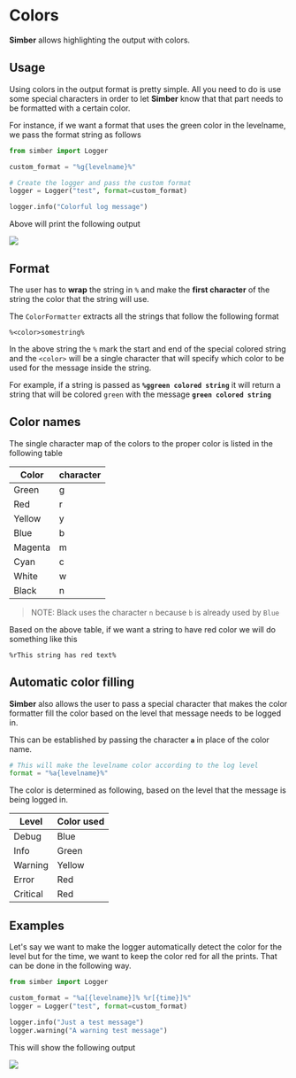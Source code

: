 
# Colors

**Simber** allows highlighting the output with colors.

## Usage

Using colors in the output format is pretty simple. All you need to do is use some special characters in order to let **Simber** know that that part needs to be formatted with a certain color.

For instance, if we want a format that uses the green color in the levelname, we pass the format string as follows

```python
from simber import Logger

custom_format = "%g{levelname}%"

# Create the logger and pass the custom format
logger = Logger("test", format=custom_format)

logger.info("Colorful log message")
```

Above will print the following output

<img src="/assets/logger_color.jpg">

## Format

The user has to **wrap** the string in `%` and make the **first character** of the string the color that the string will use.

The `ColorFormatter` extracts all the strings that follow the following format

```%<color>somestring%```

In the above string the `%` mark the start and end of the special colored string and the `<color>` will be a single character that will specify which color to be used for the message inside the string.

For example, if a string is passed as **`%ggreen colored string`** it will return a string that will be colored `green` with the message **`green colored string`**

## Color names

The single character map of the colors to the proper color is listed in the following table

| Color | character |
| ----- | --------- |
| Green | g         |
| Red   | r         |
| Yellow | y        |
| Blue | b          |
| Magenta | m       |
| Cyan | c |
| White | w |
| Black | n |

>NOTE: Black uses the character `n` because `b` is already used by `Blue`

Based on the above table, if we want a string to have red color we will do something like this

```%rThis string has red text%```

## Automatic color filling

**Simber** also allows the user to pass a special character that makes the color formatter fill the color based on the level that message needs to be logged in.

This can be established by passing the character **`a`** in place of the color name.

```python
# This will make the levelname color according to the log level
format = "%a{levelname}%"
```

The color is determined as following, based on the level that the message is being logged in.

| Level | Color used |
| ----- | ---------- |
| Debug | Blue |
| Info | Green |
| Warning | Yellow |
| Error | Red |
| Critical | Red |

## Examples

Let's say we want to make the logger automatically detect the color for the level but for the time, we 
want to keep the color red for all the prints.
That can be done in the following way.

```python
from simber import Logger

custom_format = "%a[{levelname}]% %r[{time}]%"
logger = Logger("test", format=custom_format)

logger.info("Just a test message")
logger.warning("A warning test message")
```

This will show the following output

<img src="/assets/logger_color_2.jpg">